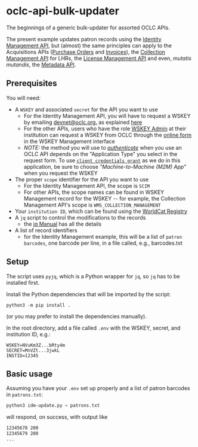 # oclc-api-bulk-updater
The beginnings of a generic bulk-updater for assorted OCLC APIs.

The present example updates patron records using the [Identity Management API](https://developer.api.oclc.org/idm), but (almost) the same principles can apply to the Acquisitions APIs ([Purchase Orders](https://developer.api.oclc.org/wms-acq-po) and [Invoices](https://developer.api.oclc.org/wms-acq-invoices)), the [Collection Management API](https://developer.api.oclc.org/wms-collection-management) for LHRs, the [License Management API](https://developer.api.oclc.org/lman) and even, _mutatis mutandis_, the [Metadata API](https://developer.api.oclc.org/wc-metadata#/Bibliographic%20Records/update-bib).


## Prerequisites

You will need:

* A `WSKEY` and associated `secret` for the API you want to use
  * For the Identity Management API, you will have to request a WSKEY by emailing [devnet@oclc.org.](mailto:devnet@oclc.org.) as explained [here](https://www.oclc.org/developer/api/oclc-apis/worldshare-identity-management-api.en.html)
  * For the other APIs, users who have the role [WSKEY Admin](https://help.oclc.org/WorldShare/WorldShare_Admin/Roles/Web_Service_Keys_WSKeys_role) at their institution can request a WSKEY from OCLC through the [online form](https://platform.worldcat.org/wskey/) in the WSKEY Management interface
  * *NOTE:* the method you will use to [_authenticate_](https://www.oclc.org/developer/api/keys/oauth.en.html) when you use an OCLC API depends on the "Application Type" you select in the request form. To use [`client credentials grant`](https://www.oclc.org/developer/api/keys/oauth/client-credentials-grant.en.html) as we do in this application, be sure to choose _"Machine-to-Machine (M2M) App"_ when you request the WSKEY
* The proper `scope` identifier for the API you want to use
  * For the Identity Management API, the scope is `SCIM`
  * For other APIs, the scope names can be found in WSKEY Management record for the WSKEY -- for example, the Collection Management API's scope is `WMS_COLLECTION_MANAGEMENT`
* Your `institution ID`, which can be found using the [WorldCat Registry](https://www.worldcat.org/webservices/registry/Institutions/)
* A `jq` script to control the modifications to the records
  * the [jq Manual](https://stedolan.github.io/jq/manual/) has all the details
* A list of record identifiers
  * for the Identity Management example, this will be a list of `patron barcodes`, one barcode per line, in a file called, e.g., barcodes.txt

## Setup
The script uses `pyjq`, which is a Python wrapper for `jq`, so `jq` has to be installed first.

Install the Python dependencies that will be imported by the script:
```
python3 -m pip install .
```
(or you may prefer to install the dependencies manually).

In the root directory, add a file called `.env` with the WSKEY, secret, and institution ID, e.g.:
```
WSKEY=NVuKm3Z...bRty4m
SECRET=MnVZt...3jwkL
INSTID=12345
```
## Basic usage
Assuming you have your `.env` set up properly and a list of patron barcodes in `patrons.txt`:

```bash
python3 idm-update.py < patrons.txt
```

will respond, on success, with output like

```bash
12345678 200
12345679 200
...
```
